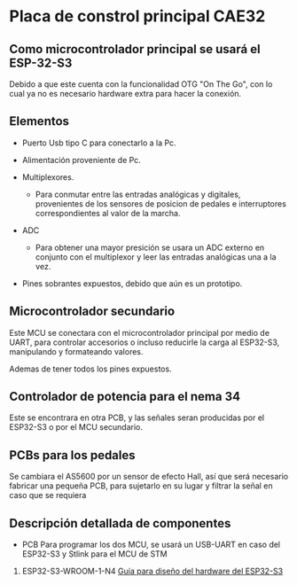 # Placa de constrol principal CAE32

## Como microcontrolador principal se usará el ESP-32-S3

Debido a que este cuenta con la funcionalidad OTG "On The Go", con lo cual ya no es necesario hardware extra 
para hacer la conexión.

## Elementos

* Puerto Usb tipo C para conectarlo a la Pc.

* Alimentación proveniente de Pc.

* Multiplexores.
	- Para conmutar entre las entradas analógicas y digitales, provenientes de los sensores de posicion de pedales e
interruptores correspondientes al valor de la marcha.

* ADC
	- Para obtener una mayor presición se usara un ADC externo en conjunto con el multiplexor y leer las entradas
analógicas una a la vez.

* Pines sobrantes expuestos, debido que aún es un prototipo. 

## Microcontrolador secundario

Este MCU se conectara con el microcontrolador principal por medio de UART, para controlar accesorios o incluso 
reducirle la carga al ESP32-S3, manipulando y formateando valores.

Ademas de tener todos los pines expuestos. 

## Controlador de potencia para el nema 34

Este se encontrara en otra PCB, y las señales seran producidas por el ESP32-S3 o por el MCU secundario.

## PCBs para los pedales

Se cambiara el AS5600 por un sensor de efecto Hall, así que será necesario fabricar una pequeña PCB, para sujetarlo
en su lugar y filtrar la señal en caso que se requiera

## Descripción detallada de componentes

* PCB
Para programar los dos MCU, se usará un USB-UART en caso del ESP32-S3 y Stlink para el MCU de STM

1. ESP32-S3-WROOM-1-N4 [Guía para diseño del hardware del ESP32-S3](https://www.espressif.com/sites/default/files/documentation/esp32-s3_hardware_design_guidelines_en.pdf)





 


